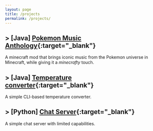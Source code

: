 ```yaml
---
layout: page
title: /projects
permalink: /projects/
---
```

## > \[Java] [Pokemon Music Anthology](https://github.com/alfrere/pm-anthology){:target="_blank"}

A minecraft mod that brings iconic music from the Pokemon universe in Minecraft, while giving it a *minecrafty* touch.

## > \[Java] [Temperature converter](https://github.com/alfrere/temp-converter){:target="_blank"}

A simple CLI-based temperature converter.

## > \[Python] [Chat Server](https://github.com/alfrere/chat-server){:target="_blank"}

A simple chat server with limited capabilities.
